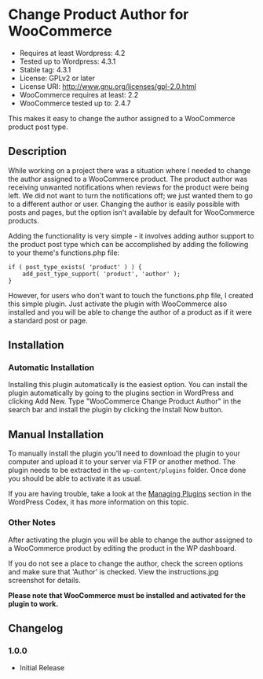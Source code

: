 # Change Product Author for WooCommerce
- Requires at least Wordpress: 4.2
- Tested up to Wordpress: 4.3.1
- Stable tag: 4.3.1
- License: GPLv2 or later
- License URI: http://www.gnu.org/licenses/gpl-2.0.html
- WooCommerce requires at least: 2.2
- WooCommerce tested up to: 2.4.7

This makes it easy to change the author assigned to a WooCommerce product post type.

## Description

While working on a project there was a situation where I needed to change the author assigned to a WooCommerce product. The product author was receiving unwanted notifications when reviews for the product were being left. We did not want to turn the notifications off; we just wanted them to go to a different author or user. Changing the author is easily possible with posts and pages, but the option isn't available by default for WooCommerce products. 

Adding the functionality is very simple - it involves adding author support to the product post type which can be accomplished by adding the following to your theme's functions.php file: 

```
if ( post_type_exists( 'product' ) ) {
	add_post_type_support( 'product', 'author' );
}
```

However, for users who don't want to touch the functions.php file, I created this simple plugin. Just activate the plugin with WooCommerce also installed and you will be able to change the author of a product as if it were a standard post or page. 

## Installation

### Automatic Installation 

Installing this plugin automatically is the easiest option. You can install the plugin automatically by going to the plugins section in WordPress and clicking Add New. Type "WooCommerce Change Product Author" in the search bar and install the plugin by clicking the Install Now button.

## Manual Installation

To manually install the plugin you'll need to download the plugin to your computer and upload it to your server via FTP or another method. The plugin needs to be extracted in the `wp-content/plugins` folder. Once done you should be able to activate it as usual.

If you are having trouble, take a look at the [Managing Plugins](http://codex.wordpress.org/Managing_Plugins#Manual_Plugin_Installation) section in the WordPress Codex, it has more information on this topic.

### Other Notes ###

After activating the plugin you will be able to change the author assigned to a WooCommerce product by editing the product in the WP dashboard.

If you do not see a place to change the author, check the screen options and make sure that 'Author' is checked. View the instructions.jpg screenshot for details. 

**Please note that WooCommerce must be installed and activated for the plugin to work.**

## Changelog ##

### 1.0.0
- Initial Release
